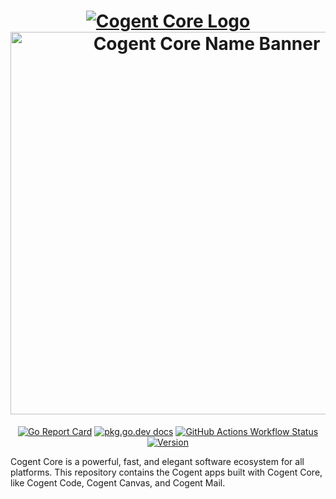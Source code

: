 <h1 align="center">
    <a href="https://cogentcore.org/core">
        <img alt="Cogent Core Logo" src="https://raw.githubusercontent.com/cogentcore/core/main/icon.svg"><br>
        <img alt="Cogent Core Name Banner" width="612" src="https://raw.githubusercontent.com/cogentcore/core/main/docs/name.png">
    </a>
</h1>

<p align="center">
    <a href="https://goreportcard.com/report/cogentcore.org/cogent"><img src="https://goreportcard.com/badge/cogentcore.org/cogent" alt="Go Report Card"></a>
    <a href="https://pkg.go.dev/cogentcore.org/cogent"><img src="https://img.shields.io/badge/dev-reference-007d9c?logo=go&logoColor=white&style=flat" alt="pkg.go.dev docs"></a>
    <a href="https://github.com/cogentcore/cogent/actions"><img alt="GitHub Actions Workflow Status" src="https://img.shields.io/github/actions/workflow/status/cogentcore/cogent/go.yml"></a>
    <a href="https://github.com/cogentcore/cogent/tags"><img alt="Version" src="https://img.shields.io/github/v/tag/cogentcore/cogent?label=version"></a>
</p>

Cogent Core is a powerful, fast, and elegant software ecosystem for all platforms. This repository contains the Cogent apps built with Cogent Core, like Cogent Code, Cogent Canvas, and Cogent Mail.
